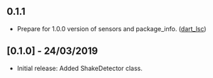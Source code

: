 ## 0.1.1

* Prepare for 1.0.0 version of sensors and package_info. ([dart_lsc](http://github.com/amirh/dart_lsc))

## [0.1.0] - 24/03/2019

* Initial release: Added ShakeDetector class.
